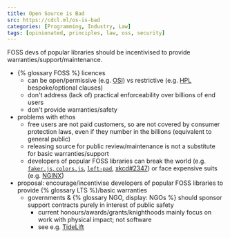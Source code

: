 ```yaml
---
title: Open Source is Bad
src: https://cdcl.ml/os-is-bad
categories: [Programming, Industry, Law]
tags: [opinionated, principles, law, oss, security]
---
```


FOSS devs of popular libraries should be incentivised to provide warranties/support/maintenance.

- {% glossary FOSS %} licences
  + can be open/permissive (e.g. [OSI](https://opensource.org)) vs restrictive (e.g. [HPL](https://firstdonoharm.dev) bespoke/optional clauses)
  + don't address (lack of) practical enforceability over billions of end users
  + don't provide warranties/safety
- problems with ethos
  + free users are not paid customers, so are not covered by consumer protection laws, even if they number in the billions (equivalent to general public)
  + releasing source for public review/maintenance is not a substitute for basic warranties/support
  + developers of popular FOSS libraries can break the world (e.g. [`faker.js`, `colors.js`](https://www.theregister.com/2022/01/10/npm_fakerjs_colorsjs), [`left-pad`](https://www.theregister.com/2016/03/23/npm_left_pad_chaos), [xkcd#2347](https://xkcd.com/2347)) or face expensive suits (e.g. [NGINX](https://arstechnica.com/information-technology/2019/12/russian-media-group-rambler-attempting-to-hold-nginx-hostage))
- proposal: encourage/incentivise developers of popular FOSS libraries to provide {% glossary LTS %}/basic warranties
  + governments & {% glossary NGO, display: NGOs %} should sponsor support contracts purely in interest of public safety
    * current honours/awards/grants/knighthoods mainly focus on work with physical impact; not software
    * see e.g. [TideLift](https://tidelift.com)
